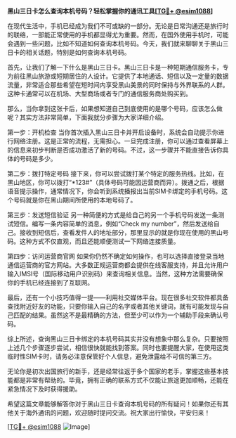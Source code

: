 **黑山三日卡怎么查询本机号码？轻松掌握你的通讯工具[[TG💪+ @esim1088](https://t.me/s/esim1088)]**

在现代生活中，手机已经成为我们不可或缺的一部分。无论是日常沟通还是旅行时的联络，一部能正常使用的手机都显得尤为重要。然而，在国外使用手机时，可能会遇到一些问题，比如不知道如何查询本机号码。今天，我们就来聊聊关于黑山三日卡的相关话题，特别是如何查询本机号码。

首先，让我们了解一下什么是黑山三日卡。黑山三日卡是一种短期通信服务卡，专为前往黑山旅游或短期居住的人设计。它提供了本地通话、短信以及一定量的数据流量，非常适合那些希望在短时间内享受黑山美景的同时保持与外界联系的人群。这种卡通常可以在机场、大型商场或者专门的通信服务商处购买到。

那么，当你拿到这张卡后，如果想知道自己到底使用的是哪个号码，应该怎么做呢？其实方法非常简单，下面我就分步骤为大家详细介绍。

第一步：开机检查
当你首次插入黑山三日卡并开启设备时，系统会自动提示你进行网络注册。这是正常的流程，无需担心。一旦完成注册，你可以通过查看屏幕上的信息来初步判断是否成功激活了新的号码。不过，这一步骤并不能直接告诉你具体的号码是多少。

第二步：拨打特定号码
接下来，你可以尝试拨打某个特定的服务热线。比如，在黑山地区，你可以拨打“*123#”（具体号码可能因运营商而异）。拨通之后，根据语音提示操作，通常情况下，你会听到系统播报出当前SIM卡绑定的手机号码。这个号码就是你在黑山期间所使用的本地号码了。

第三步：发送短信验证
另一种简便的方式是给自己的另一个手机号码发送一条测试短信。编写一条内容简单的消息，例如“Check my number”，然后发送给自己。接收到短信后，查看发件人的地址部分，那里显示的就是你现在使用的黑山号码。这种方式不仅直观，而且还能顺便测试一下网络连接质量。

第四步：访问运营商官网
如果你仍然不确定如何操作，也可以选择直接登录当地通信运营商的官方网站。大多数正规运营商都会提供在线客服支持，并且允许用户输入IMSI号（国际移动用户识别码）来查询相关信息。当然，这种方法需要确保你的手机已经连接到了互联网。

最后，还有一个小技巧值得一提——利用社交媒体平台。现在很多社交软件都具备查找附近好友的功能，只要你输入自己的名字或者其他关键词，就有可能发现与自己匹配的结果。虽然这不是最精确的方法，但至少可以作为一个辅助手段来确认号码。

综上所述，查询黑山三日卡绑定的本机号码其实并没有想象中那么复杂。只要按照上述几个步骤逐步尝试，相信很快就能找到答案。同时也要提醒大家，在使用这类临时性SIM卡时，请务必注意保管好个人信息，避免泄露给不可信的第三方。

无论你是初次出国旅行的新手，还是经常往返于多个国家的老手，掌握这些基本技能都是非常有帮助的。毕竟，拥有正确的联系方式不仅能让旅途更加顺畅，还能在紧急情况下及时获得援助。

希望这篇文章能够解答你对于黑山三日卡查询本机号码的所有疑问！如果你还有其他关于海外通讯的问题，欢迎随时提问交流。祝大家出行愉快，平安归来！

[[TG💪+ @esim1088](https://t.me/s/esim1088) ![Image](https://i.postimg.cc/4NQfJmqS/Snipaste-2025-05-13-00-14-12.png)]